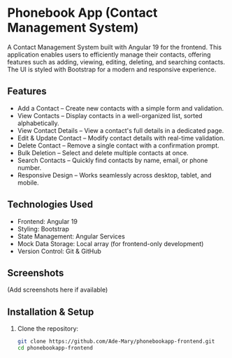 # Phonebook App (Contact Management System)

A Contact Management System built with Angular 19 for the frontend. This application enables users to efficiently manage their contacts, offering features such as adding, viewing, editing, deleting, and searching contacts. The UI is styled with Bootstrap for a modern and responsive experience.

## Features  
- Add a Contact – Create new contacts with a simple form and validation.  
- View Contacts – Display contacts in a well-organized list, sorted alphabetically.  
- View Contact Details – View a contact's full details in a dedicated page.  
- Edit & Update Contact – Modify contact details with real-time validation.  
- Delete Contact – Remove a single contact with a confirmation prompt.  
- Bulk Deletion – Select and delete multiple contacts at once.  
- Search Contacts – Quickly find contacts by name, email, or phone number.  
- Responsive Design – Works seamlessly across desktop, tablet, and mobile.  

## Technologies Used  
- Frontend: Angular 19  
- Styling: Bootstrap  
- State Management: Angular Services  
- Mock Data Storage: Local array (for frontend-only development)  
- Version Control: Git & GitHub  

## Screenshots  
(Add screenshots here if available)

## Installation & Setup  
1. Clone the repository:  
   ```bash
   git clone https://github.com/Ade-Mary/phonebookapp-frontend.git
   cd phonebookapp-frontend
